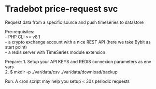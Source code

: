 # Tradebot price-request svc 
Request data from a specific source and push timeseries to datastore <br />

Pre-requisites: <br />
    - PHP CLI >= v8.1 <br />
    - a crypto exchange account with a nice REST API (here we take Bybit as start point) <br />
    - a redis server with TimeSeries module extension <br />

Prepare:
    1. Setup your API KEYS and REDIS connexion parameters as env vars <br />
    2. $ mkdir -p ./var/data/csv ./var/data/download/backup

Run:
    A cron script may help you setup < 30s periodic requests
